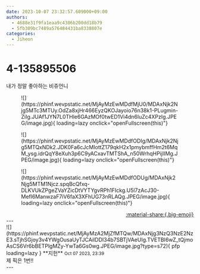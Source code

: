 ```yaml
---
date: 2023-10-07 23:32:57.609000+09:00
authors:
  - 4688e31f9fa1eaa9c4306b200dd18b79
  - 5fb309bc7489a576484431ba8338807e
categories:
  - Jiheon
---
```


# 4-135895506

<div class="post-container" markdown="1">
<div class="content-container md-sidebar__scrollwrap" markdown="1">

내가 정말 좋아하는 비쥬언니
<figure markdown="1">
![](https://phinf.wevpstatic.net/MjAyMzEwMDdfMjU0/MDAxNjk2Njg5MTc3MTUy.OdZa8xjHr466EyzQKOJayoio76n38k1-PLugmin-ZiIg.JUAf1JYN7L0THle6GAzMOf0twED1Vi4dn6luZc4XPzIg.JPEG/image.jpg){ loading=lazy onclick="openFullscreen(this)"}
</figure>

<figure markdown="1">
![](https://phinf.wevpstatic.net/MjAyMzEwMDdfODIg/MDAxNjk2Njg5MTQxNDk2.JDK0Fa6cJcMIottZ179qkH2x1pmybmffHm2t6MqM_ysg.idrQqY8eXuh3p6C9yACxavTMTShA_n50WrhqHPijIIMg.JPEG/image.jpg){ loading=lazy onclick="openFullscreen(this)"}
</figure>

<figure markdown="1">
![](https://phinf.wevpstatic.net/MjAyMzEwMDdfODUg/MDAxNjk2Njg5MTM1Njcz.spqBcQfxq-DLKVUkZPgeZVaYZicDtVYTYgvRPh1FIckg.U5l7zAcJ30-Mefl6ManwzaF7iV6faX3XFhUG73nRLAQg.JPEG/image.jpg){ loading=lazy onclick="openFullscreen(this)"}
</figure>


</div>
</div>

<div style="text-align: right;" markdown="1">
<a href="https://weverse.io/fromis9/fanpost/4-135895506" style="text-align: right;">:material-share:{.big-emoji}</a>
</div>
---

<div class="comments-container md-sidebar__scrollwrap" markdown="1">
<div class="comment" markdown="1">
<div class='id-container' markdown="1">
![](https://phinf.wevpstatic.net/MjAyMzA2MjZfMTQw/MDAxNjg3NzQ3NzE2NzE3.sTjhSGjoy3v4YWgOusaUyTJCAiIDDI34b7SBTjVAeUIg.TVETBI6wZ_tQjmoAsCS6Vr6bBETPlgMZy-YwTa6Gs0wg.JPEG/image.jpg?type=s72){ pfp loading=lazy }
**<span class="artist">지헌</span>** <small>Oct 07 2023, 23:39</small><br>
</div>
<div class='comment-body' markdown="1">
제 픽은 1번!!
</div>
</div>
</div>
---
